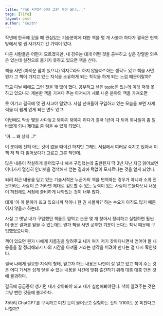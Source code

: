 ```yaml
---
title: "기술 서적은 이제 그만 사야 되나..."
tags: [life]
layout: post
author: "Keith"
---
```


작년에 한국에 갔을 때 관심있는 기술분야에 대한 책을 몇 개 사볼까 하다가 결국은 헌책방에서 몇 권 사가지고 간 기억이 있다.

다른 사람들은 어떤지 모르겠지만, 내 경우는 대개 어떤 것을 공부하고 싶은 강렬한 의욕은 있는데 실천으로 옮기지 못하고 있으면 책을 산다.

책을 사면 (아까운 맘이 있으니) 억지로라도 하지 않을까? 하는 생각도 있고 책을 사면 뭔가 그 책이 가지고 있는 지식을 소유하게 되는 착각을 하게 되는 느낌 때문이랄까?

학교 다닐 때에도 그런 짓을 꽤 많이 했다. 공부하고 싶은 topic은 있는데 이래 저래 못하고 있으니까 제본한 책을 가져다 주는 아저씨가 새로 나온 분야의 책을 가져오면

못 이기고 결국에 몇 권 사고야 말았다. 사실 선배들이 구입하고 있는 모습을 보면 자제력을 더 쉽게 잃게 되는 면도 있고.

이번에도 막상 몇권 사다놓고 봐야지 봐야지 하다가 결국 1년이 다 되어 회사일이 좀 덜 바쁘게 되니 제대로 좀 읽을 수 있게 되었다.

'아.....왜 샀지...?'

이 분야에 전혀 아는 것이 없을 때이긴 하지만 그래도 서점에서 여러날 죽치고 앉아서 이 책 저 책 다 읽어보다가 고르고 고른 책인데. 

많은 내용이 착실하게 들어있구나 해서 구입했는데 출판된지 딱 3년 지난 지금 읽어보면 어디가서 열심히 인터넷을 검색해서 얻는 결과에 턱없이 모자르다는 것을 알게 되었다.

되려 최근 내용을 담고 있는 기술서적은 누군가의 책을 번역하는 경우가 아니라 소위 전문가라는 사람이 쓴 거라면 제대로 검토할 수 있는 능력이 있는 사람이 드물다보니 내용이 허접해도 서점에 즐비하게 나와있는 것이 너무 많다.

대개 '아 이 분야가 뜨고 있으니까 책이나 한 권 사볼까?' 하는 수요가 아직도 많기 때문이지 않을까 하는데.

사실 그 옛날 내가 구입했던 책들도 맘먹고 논문 몇 개 찾아서 정리하고 실험하면 훨씬 더 좋은 결과를 얻을 수 있는데도 뭔가 책을 사면 공부한 기분이 든다는 착각 때문에 구입했었으니까.

책이 있으면 뭔가 나에게 지름길을 알려주고 내가 여기 저기 찾아다니면서 얻어야 될 내용들을 잘 정리해놔서 나의 시간을 아껴줄 거라는 생각을 버려야 한다는 걸 다시 확인했다.

결국 나에게 필요한 지식의 형태, 얻고자 하는 내용은 나만이 잘 알고 있고 책이 주는 것은 어디 가서든 쉽게 얻을 수 있는 내용을 시간에 맞춰 출간하기 위해 대충 대충 만든 것에 불과하다.

결국에 궁금증이 생기면 내가 찾아봐야 되고 내가 실험해봐야된다. 책이 알려주는 것은 그냥 뻔한 것들에 불과하다. 

차라리 ChatGPT를 구독하고 미친 듯이 물어보고 실험하는 것의 1/100도 못 미친다고나할까?